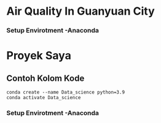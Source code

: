 # Air Quality In Guanyuan City

### Setup Envirotment -Anaconda
# Proyek Saya

## Contoh Kolom Kode
```
conda create --name Data_science python=3.9
conda activate Data_science

```


### Setup Envirotment -Anaconda
